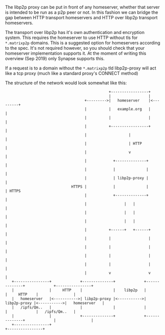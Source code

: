The libp2p proxy can be put in front of any homeserver, whether that server is
intended to be run as a p2p peer or not. In this fashion we can bridge the gap
between HTTP transport homeservers and HTTP over libp2p transport homeservers.


The transport over libp2p has it's own authentication and encryption system.
This requires the homeserver to use HTTP without tls for `*.matrixp2p`
domains. This is a suggested option for homeservers according to the spec.
It's not required however, so you should check that your homeserver
implementation supports it. At the moment of writing this overview (Sep 2019)
only Synapse supports this.


If a request is to a domain without the `*.matrixp2p` tld libp2p-proxy will
act like a tcp proxy (much like a standard proxy's CONNECT method)


The structure of the network would look somewhat like this:


```
                                               +-----------------+                                     
                                               |                 |                                     
                                    +--------->|   homeserver    |<---------+                          
                                    |          |   example.org   |          |                          
                                    |          |                 |          |                          
                                    |          +-----------------+          |                          
                                    |                   |                   |                          
                                    |                   | HTTP              |                          
                                    |                   v                   |                          
                                    |            +--------------+           |                          
                                    |            |              |           |                          
                                    |            | libp2p-proxy |           |                          
                              HTTPS |            |              |           | HTTPS                         
                                    |            +--------------+           |                          
                                    |                 |   |                 |                          
                                    |                 |   |                 |                          
                                    |                 |   |                 |                          
                                    |          +------+   +------+          |                          
                                    |          |                 |          |                          
                                    |          |                 |          |                          
                                    |          |                 |          |                          
                                    |          |                 |          |                          
                                    |          v                 v          |                          
   +----------------+             +--------------+             +--------------+             +----------------+  
   |                |     HTTP    |              |    libp2p   |              |     HTTP    |                |  
   |   homeserver   |<----------->| libp2p-proxy |<----------->| libp2p-proxy |<----------->|   homeserver   |  
   |   /ipfs/Qm..   |             |              |             |              |             |   /ipfs/Qm..   |  
   |                |             +--------------+             +--------------+             |                |  
   +----------------+                                                                       +----------------+  
                                                                                                       
```
